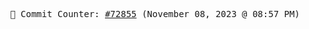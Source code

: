 <p align="center">
    <samp>
        📮 Commit Counter: <a href="https://github.com/Javascript-void0/Javascript-void0/commits/main">#72855</a> (November 08, 2023 @ 08:57 PM)
    </samp>
</p>